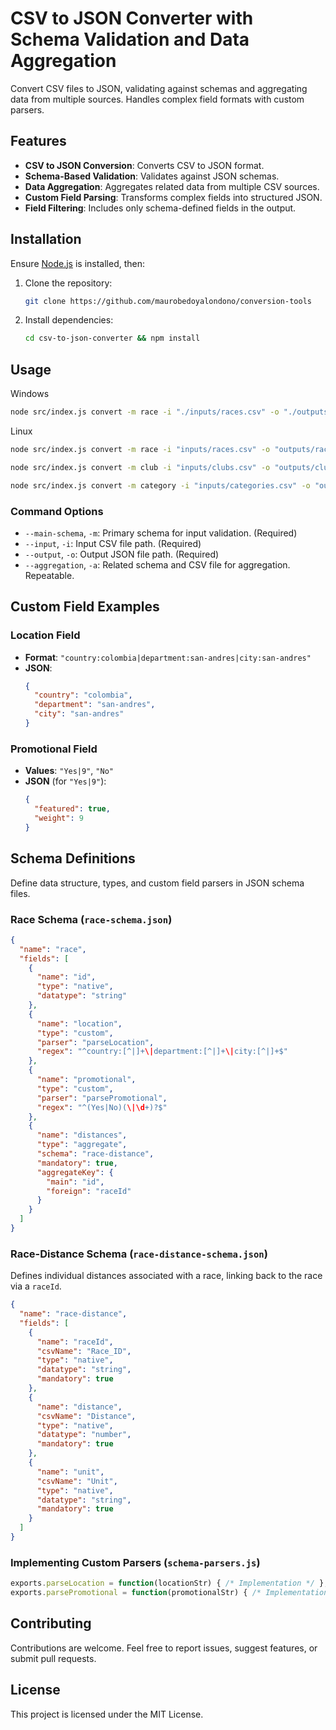 # CSV to JSON Converter with Schema Validation and Data Aggregation

Convert CSV files to JSON, validating against schemas and aggregating data from multiple sources. Handles complex field formats with custom parsers.

## Features

- **CSV to JSON Conversion**: Converts CSV to JSON format.
- **Schema-Based Validation**: Validates against JSON schemas.
- **Data Aggregation**: Aggregates related data from multiple CSV sources.
- **Custom Field Parsing**: Transforms complex fields into structured JSON.
- **Field Filtering**: Includes only schema-defined fields in the output.

## Installation

Ensure [Node.js](https://nodejs.org/) is installed, then:

1. Clone the repository:
   ```bash
   git clone https://github.com/maurobedoyalondono/conversion-tools
   ```
2. Install dependencies:
   ```bash
   cd csv-to-json-converter && npm install
   ```

## Usage

Windows
```bash
node src/index.js convert -m race -i "./inputs/races.csv" -o "./outputs/races.json" -a "race-distance:./inputs/race-distances.csv"
```

Linux
```bash
node src/index.js convert -m race -i "inputs/races.csv" -o "outputs/races.json" -a "race-distance;inputs/race-distances.csv"

node src/index.js convert -m club -i "inputs/clubs.csv" -o "outputs/clubs.json" -a "club-location;inputs/club-locations.csv" -a "club-trainer;inputs/club-trainers.csv" -a "club-comment;inputs/club-comments.csv"

node src/index.js convert -m category -i "inputs/categories.csv" -o "outputs/categories.json"
```

### Command Options

- `--main-schema`, `-m`: Primary schema for input validation. (Required)
- `--input`, `-i`: Input CSV file path. (Required)
- `--output`, `-o`: Output JSON file path. (Required)
- `--aggregation`, `-a`: Related schema and CSV file for aggregation. Repeatable.

## Custom Field Examples

### Location Field

- **Format**: `"country:colombia|department:san-andres|city:san-andres"`
- **JSON**:
  ```json
  {
    "country": "colombia",
    "department": "san-andres",
    "city": "san-andres"
  }
  ```

### Promotional Field

- **Values**: `"Yes|9"`, `"No"`
- **JSON** (for `"Yes|9"`):
  ```json
  {
    "featured": true,
    "weight": 9
  }
  ```

## Schema Definitions

Define data structure, types, and custom field parsers in JSON schema files.

### Race Schema (`race-schema.json`)

```json
{
  "name": "race",
  "fields": [
    {
      "name": "id",
      "type": "native",
      "datatype": "string"
    },
    {
      "name": "location",
      "type": "custom",
      "parser": "parseLocation",
      "regex": "^country:[^|]+\|department:[^|]+\|city:[^|]+$"
    },
    {
      "name": "promotional",
      "type": "custom",
      "parser": "parsePromotional",
      "regex": "^(Yes|No)(\|\d+)?$"
    },
    {
      "name": "distances",
      "type": "aggregate",
      "schema": "race-distance",
      "mandatory": true,
      "aggregateKey": {
        "main": "id",
        "foreign": "raceId"
      }
    }
  ]
}
```

### Race-Distance Schema (`race-distance-schema.json`)

Defines individual distances associated with a race, linking back to the race via a `raceId`.

```json
{
  "name": "race-distance",
  "fields": [
    {
      "name": "raceId",
      "csvName": "Race_ID",
      "type": "native",
      "datatype": "string",
      "mandatory": true
    },
    {
      "name": "distance",
      "csvName": "Distance",
      "type": "native",
      "datatype": "number",
      "mandatory": true
    },
    {
      "name": "unit",
      "csvName": "Unit",
      "type": "native",
      "datatype": "string",
      "mandatory": true
    }
  ]
}
```

### Implementing Custom Parsers (`schema-parsers.js`)

```javascript
exports.parseLocation = function(locationStr) { /* Implementation */ };
exports.parsePromotional = function(promotionalStr) { /* Implementation */ };
```

## Contributing

Contributions are welcome. Feel free to report issues, suggest features, or submit pull requests.

## License

This project is licensed under the MIT License.
